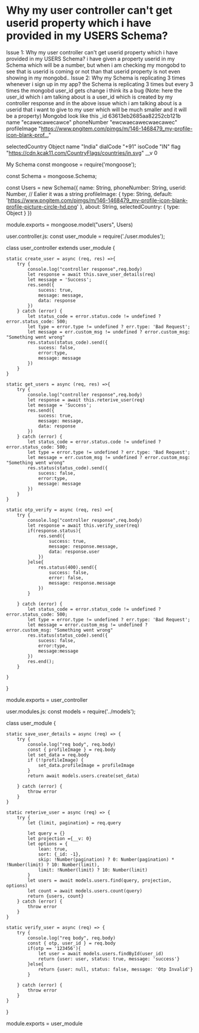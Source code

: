 
# Why my user controller can't get userid property which i have provided in my USERS Schema?

Issue 1: Why my user controller can't get userid property which i have provided in my USERS Schema? i have given a property userid in my Schema which will be a number, but when i am checking my mongobd to see that is userid is coming or not than that userid property is not even showing in my mongobd..
Issue 2: Why my Schema is replicating 3 times whenever i sign up in my app? the Schema is replicating 3 times but every 3 times the mongobd user_id gets change i think its a bug (Note: here the user_id which i am talking about is a user_id which is created by my controller response and in the above issue which i am talking about is a userid that i want to give to my user which will be much smaller and it will be a property)
Mongobd look like this
_id
63613eb2685aa82252cb121b
name
"ecawecawecawce"
phoneNumber
"ewcwaecawecwaecawec"
profileImage
"https://www.pngitem.com/pimgs/m/146-1468479_my-profile-icon-blank-prof…"

selectedCountry
Object
name
"India"
dialCode
"+91"
isoCode
"IN"
flag
"https://cdn.kcak11.com/CountryFlags/countries/in.svg"
__v
0

My Schema
const mongoose = require('mongoose');

const Schema = mongoose.Schema;

const Users = new Schema({
    name: String, 
    phoneNumber: String,
    userid:  Number, // Ealier it was a string 
    profileImage: {
        type: String,
        default: 'https://www.pngitem.com/pimgs/m/146-1468479_my-profile-icon-blank-profile-picture-circle-hd.png'
    },
    about: String,
    selectedCountry: {
        type: Object
    }
})
 
module.exports = mongoose.model("users", Users)

user.controller.js:
const user_module = require('./user.modules');


class user_controller extends user_module {

    static create_user = async (req, res) =>{
        try {
            console.log("controller response",req.body)
            let response = await this.save_user_details(req)
            let message = 'Success';
            res.send({
                sucess: true,
                message: message,
                data: response
            })
        } catch (error) {
            let status_code = error.status.code != undefined ? error.status_code: 500;
            let type = error.type != undefined ? err.type: 'Bad Request';
            let message = err.custom_msg != undefined ? error.custom_msg: "Something went wrong"
            res.status(status_code).send({
                sucess: false,
                error:type,
                message: message
            })
        }
    }

    static get_users = async (req, res) =>{
        try {
            console.log("controller response",req.body)
            let response = await this.reterive_user(req)
            let message = 'Success';
            res.send({
                sucess: true,
                message: message,
                data: response
            })
        } catch (error) {
            let status_code = error.status.code != undefined ? error.status_code: 500;
            let type = error.type != undefined ? err.type: 'Bad Request';
            let message = err.custom_msg != undefined ? error.custom_msg: "Something went wrong"
            res.status(status_code).send({
                sucess: false,
                error:type,
                message: message
            })
        }
    }

    static otp_verify = async (req, res) =>{
        try {
            console.log("controller response",req.body)
            let response = await this.verify_user(req)
            if(response.status){
                res.send({
                    success: true,
                    message: response.message,
                    data: response.user
                })
            }else{
                res.status(400).send({
                    success: false,
                    error: false,
                    message: response.message
                })
            }
          
        } catch (error) {
            let status_code = error.status_code != undefined ? error.status_code: 500;
            let type = error.type != undefined ? err.type: 'Bad Request';
            let message = error.custom_msg != undefined ? error.custom_msg: "Something went wrong"
            res.status(status_code).send({
                sucess: false,
                error:type,
                message:message
            })
            res.end();
        }

    }

    
}

module.exports = user_controller

user.modules.js:
const models = require('../models');

class user_module {

    static save_user_details = async (req) => {
        try {
            console.log("req body", req.body)
            const { profileImage } = req.body
            let set_data = req.body
            if (!!profileImage) {
                set_data.profileImage = profileImage
            }
            return await models.users.create(set_data)

        } catch (error) {
            throw error
        }
    }

    static reterive_user = async (req) => {
        try {
            let {limit, pagination} = req.query

            let query = {}
            let projection ={__v: 0}
            let options = {
                lean: true,
                sort: {_id: -1},
                skip: !Number(pagination) ? 0: Number(pagination) * !Number(limit) ? 10: Number(limit),
                limit: !Number(limit) ? 10: Number(limit)
            }
            let users = await models.users.find(query, projection, options)
            let count = await models.users.count(query)
            return {users, count}
        } catch (error) {
            throw error
        }
    }

    static verify_user = async (req) => {
        try {
            console.log("req body", req.body)
            const { otp, user_id } = req.body
            if(otp == '123456'){
                let user = await models.users.findById(user_id)
                return {user: user, status: true, message: 'success'}
            }else{
                return {user: null, status: false, message: 'Otp Invalid'}
            }

        } catch (error) {
            throw error
        }
    }

}

module.exports = user_module


        